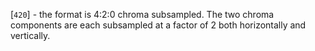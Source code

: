 [`420`] - the format is 4:2:0
chroma subsampled.
The two chroma components are each subsampled at a factor of 2 both
horizontally and vertically.